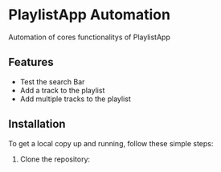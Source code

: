 # PlaylistApp Automation

Automation of cores functionalitys of PlaylistApp

## Features

- Test the search Bar
- Add a track to the playlist
- Add multiple tracks to the playlist


## Installation

To get a local copy up and running, follow these simple steps:

1. Clone the repository:
  